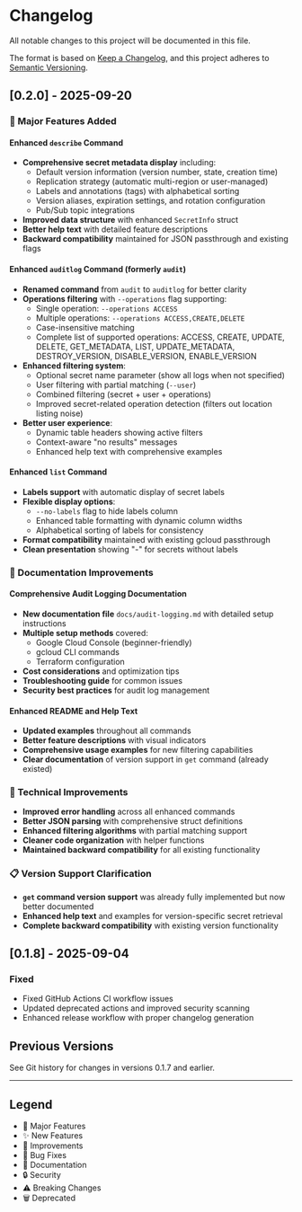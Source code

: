 # Changelog

All notable changes to this project will be documented in this file.

The format is based on [Keep a Changelog](https://keepachangelog.com/en/1.0.0/),
and this project adheres to [Semantic Versioning](https://semver.org/spec/v2.0.0.html).

## [0.2.0] - 2025-09-20

### 🚀 Major Features Added

#### Enhanced `describe` Command
- **Comprehensive secret metadata display** including:
  - Default version information (version number, state, creation time)
  - Replication strategy (automatic multi-region or user-managed)
  - Labels and annotations (tags) with alphabetical sorting
  - Version aliases, expiration settings, and rotation configuration
  - Pub/Sub topic integrations
- **Improved data structure** with enhanced `SecretInfo` struct
- **Better help text** with detailed feature descriptions
- **Backward compatibility** maintained for JSON passthrough and existing flags

#### Enhanced `auditlog` Command (formerly `audit`)
- **Renamed command** from `audit` to `auditlog` for better clarity
- **Operations filtering** with `--operations` flag supporting:
  - Single operation: `--operations ACCESS`
  - Multiple operations: `--operations ACCESS,CREATE,DELETE`
  - Case-insensitive matching
  - Complete list of supported operations: ACCESS, CREATE, UPDATE, DELETE, GET_METADATA, LIST, UPDATE_METADATA, DESTROY_VERSION, DISABLE_VERSION, ENABLE_VERSION
- **Enhanced filtering system**:
  - Optional secret name parameter (show all logs when not specified)
  - User filtering with partial matching (`--user`)
  - Combined filtering (secret + user + operations)
  - Improved secret-related operation detection (filters out location listing noise)
- **Better user experience**:
  - Dynamic table headers showing active filters
  - Context-aware "no results" messages
  - Enhanced help text with comprehensive examples

#### Enhanced `list` Command
- **Labels support** with automatic display of secret labels
- **Flexible display options**:
  - `--no-labels` flag to hide labels column
  - Enhanced table formatting with dynamic column widths
  - Alphabetical sorting of labels for consistency
- **Format compatibility** maintained with existing gcloud passthrough
- **Clean presentation** showing "-" for secrets without labels

### 📖 Documentation Improvements

#### Comprehensive Audit Logging Documentation
- **New documentation file** `docs/audit-logging.md` with detailed setup instructions
- **Multiple setup methods** covered:
  - Google Cloud Console (beginner-friendly)
  - gcloud CLI commands
  - Terraform configuration
- **Cost considerations** and optimization tips
- **Troubleshooting guide** for common issues
- **Security best practices** for audit log management

#### Enhanced README and Help Text
- **Updated examples** throughout all commands
- **Better feature descriptions** with visual indicators
- **Comprehensive usage examples** for new filtering capabilities
- **Clear documentation** of version support in `get` command (already existed)

### 🔧 Technical Improvements
- **Improved error handling** across all enhanced commands
- **Better JSON parsing** with comprehensive struct definitions
- **Enhanced filtering algorithms** with partial matching support
- **Cleaner code organization** with helper functions
- **Maintained backward compatibility** for all existing functionality

### 📋 Version Support Clarification
- **`get` command version support** was already fully implemented but now better documented
- **Enhanced help text** and examples for version-specific secret retrieval
- **Complete backward compatibility** with existing version functionality

## [0.1.8] - 2025-09-04

### Fixed
- Fixed GitHub Actions CI workflow issues
- Updated deprecated actions and improved security scanning
- Enhanced release workflow with proper changelog generation

## Previous Versions

See Git history for changes in versions 0.1.7 and earlier.

---

## Legend

- 🚀 Major Features
- ✨ New Features  
- 🔧 Improvements
- 🐛 Bug Fixes
- 📖 Documentation
- 🔒 Security
- ⚠️ Breaking Changes
- 🗑️ Deprecated